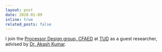 ```yaml
---
layout: post
date: 2020-01-09
inline: true
related_posts: false
---
```


I join the [Processor Design group, CFAED](https://cfaed.tu-dresden.de/pd-about) at [TUD](https://tu-dresden.de/) as a guest researcher, advised by [Dr. Akash Kumar](https://cfaed.tu-dresden.de/pd-staff-kumar).
